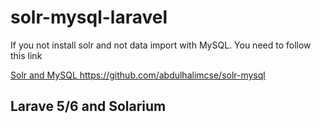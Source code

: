 # solr-mysql-laravel

If you not install solr and not data import with MySQL. You need to follow this link 

[Solr and MySQL ](https://github.com/abdulhalimcse/solr-mysql) https://github.com/abdulhalimcse/solr-mysql

## Larave 5/6 and Solarium


